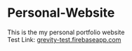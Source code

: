 # Personal-Website
This is the my personal portfolio website<br>
Test Link: <a href="https://grevity-test.firebaseapp.com">grevity-test.firebaseapp.com</a>
